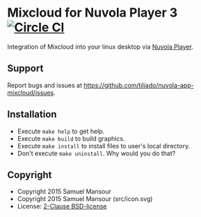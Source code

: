Mixcloud for Nuvola Player 3 [![Circle CI](https://circleci.com/gh/tiliado/nuvola-app-mixcloud.svg?style=svg)](https://circleci.com/gh/tiliado/nuvola-app-mixcloud)
==========================

Integration of Mixcloud into your linux desktop via
[Nuvola Player](https://github.com/tiliado/nuvolaplayer).
 
Support
-------

Report bugs and issues at <https://github.com/tiliado/nuvola-app-mixcloud/issues>.

Installation
------------

  * Execute ``make help`` to get help.
  * Execute ``make build`` to build graphics.
  * Execute ``make install`` to install files to user's local directory.
  * Don't execute ``make uninstall``. Why would you do that?

Copyright
---------

  - Copyright 2015 Samuel Mansour
  - Copyright 2015 Samuel Mansour (src/icon.svg)
  - License: [2-Clause BSD-license](./LICENSE)
